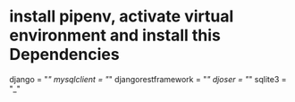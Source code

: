 # install pipenv, activate virtual environment and install this Dependencies

django = "_"
mysqlclient = "_"
djangorestframework = "_"
djoser = "_"
sqlite3 = "_"